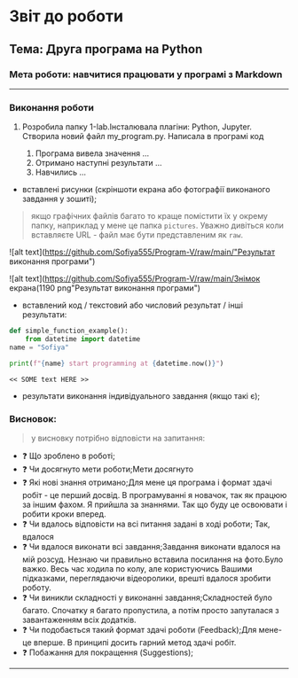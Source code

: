 # Звіт до роботи
## Тема: Друга програма на Python
### Мета роботи: навчитися працювати у програмі з Markdown
---
### Виконання роботи

1. Розробила папку 1-lab.Інсталювала плагіни: Python, Jupyter. Створила новий файл my_program.py. Написала в програмі код

    1. Програма вивела значення ... 
    1. Отримано наступні результати ...
    1. Навчились ...
- вставлені рисунки (скріншоти екрана або фотографії виконаного завдання у зошиті);
> якщо графічних файлів багато то краще помістити їх у окрему папку, наприклад у мене це папка `pictures`. Уважно дивіться коли вставляєте URL - файл має бути представленим як `raw`. 


![alt text](https://github.com/Sofiya555/Program-V/raw/main/"Результат виконання програми")

![alt text](https://github.com/Sofiya555/Program-V/raw/main/Знімок екрана(1190 png"Результат виконання програми")


- вставлений код / текстовий або числовий результат / інші результати:
```python
def simple_function_example():
    from datetime import datetime
name = "Sofiya"

print(f"{name} start programming at {datetime.now()}")
```
```text
<< SOME text HERE >>
```

- результати виконання індивідуального завдання (якщо такі є);

### Висновок: 
> у висновку потрібно відповісти на запитання:
- :question: Що зроблено в роботі;
- :question: Чи досягнуто мети роботи;Мети досягнуто
- :question: Які нові знання отримано;Для мене ця програма і формат здачі робіт - це перший досвід. В програмуванні я новачок, так як працюю за іншим фахом. Я прийшла за знаннями. Так що буду це освоювати і робити кроки вперед.
- :question: Чи вдалось відповісти на всі питання задані в ході роботи; Так, вдалося
- :question: Чи вдалося виконати всі завдання;Завдання виконати вдалося на мій розсуд. Незнаю чи правильно вставила посилання на фото.Було важко. Весь час ходила по колу,  але користуючись Вашими підказками, переглядаючи відеоролики, врешті вдалося зробити роботу.
- :question: Чи виникли складності у виконанні завдання;Складностей було багато. Спочатку я багато пропустила, а потім просто запуталася з завантаженням всіх додатків.
- :question: Чи подобається такий формат здачі роботи (Feedback);Для мене-це вперше. В принципі досить гарний метод здачі робіт.
- :question: Побажання для покращення (Suggestions);
---